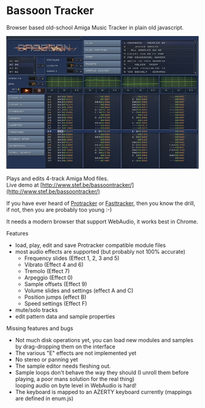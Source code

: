 # Bassoon Tracker

Browser based old-school Amiga Music Tracker in plain old javascript.

![Bassoon Tracker](./skin/screenshot.png?raw=true)

Plays and edits 4-track Amiga Mod files.  
Live demo at [http://www.stef.be/bassoontracker/](http://www.stef.be/bassoontracker/)

If you have ever heard of [Protracker](https://en.wikipedia.org/wiki/Protracker) or [Fasttracker](https://en.wikipedia.org/wiki/FastTracker_2), then you know the drill,   
if not, then you are probably too young :-)

It needs a modern browser that support WebAudio, it works best in Chrome.

Features  
- load, play, edit and save Protracker compatible module files  
- most audio effects are supported (but probably not 100% accurate)
  - Frequency slides (Effect 1, 2, 3 and 5)
  - Vibrato (Effect 4 and 6)
  - Tremolo (Effect 7)
  - Arpeggio (Effect 0)
  - Sample offsets (Effect 9)
  - Volume slides and settings (effect A and C)
  - Position jumps (effect B)
  - Speed settings (Effect F)
- mute/solo tracks
- edit pattern data and sample properties

Missing features and bugs
 - Not much disk operations yet, you can load new modules and samples by drag-dropping them on the interface  
 - The various "E" effects are not implemented yet  
 - No stereo or panning yet  
 - The sample editor needs fleshing out.  
 - Sample loops don't behave the way they should (I unroll them before playing, a poor mans solution for the real thing)  
   looping audio on byte level in WebAudio is hard!
 - The keyboard is mapped to an AZERTY keyboard currently (mappings are defined in enum.js)  
